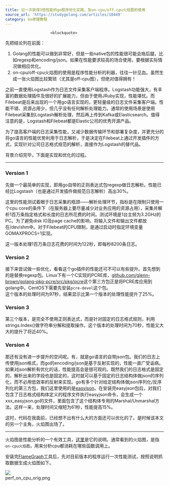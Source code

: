 ```yaml
---
title: 记一次获得3倍性能的go程序优化实践，及on-cpu/off-cpu火焰图的使用
source_url: 'https://studygolang.com/articles/10449'
category: Go原理教程
---
```



						<blockquote>
<p>先把结论列在前面：</p>
<ol>
<li>Golang的性能可以做到非常好，但是一些native包的性能很可能会拖后腿，比如regexp和encoding/json。如果在性能要求较高的场合使用，要根据实际情况做相应优化。</li>
<li>on-cpu/off-cpu火焰图的使用是程序性能分析的利器，往往一针见血。虽然生成一张火焰图比较繁琐（尤其是off-cpu图），但绝对值得拥有！</li>
</ol>
</blockquote>
<p>之前一直使用Logstash作为日志文件采集客户端程序。Logstash功能强大，有丰富的数据处理插件及很好的扩展能力，但由于使用JRuby实现，性能堪忧。而Filebeat是后来出现的一个用go语言实现的，更轻量级的日志文件采集客户端。性能不错、资源占用少，但几乎没有任何解析处理能力。通常的使用场景是使用Filebeat采集到Logstash解析处理，然后再上传到Kafka或Elasticsearch。值得注意的是，Logstash和Filebeat都是Elastic公司的优秀开源产品。</p>
<p>为了提高客户端的日志采集性能，又减少数据传输环节和部署复杂度，并更充分的将go语言的性能优势利用于日志解析，于是决定在Filebeat上通过开发插件的方式，实现针对公司日志格式规范的解析，直接作为Logstash的替代品。</p>
<p>背景介绍完毕，下面是实现和优化的过程。</p>
<hr/>
<h3>Version 1</h3>
<p>先做一个最简单的实现，即用go自带的正则表达式包regexp做日志解析。性能已经比Logstash（也是通过开发插件做规范日志解析）高出30%。</p>
<p>这里的性能测试着眼于日志采集的瓶颈——解析处理环节，指标是在限制只使用一个cpu core的条件下（在服务器上要尽量减少对业务应用的资源占用），采集并解析1百万条指定格式和长度的日志所花费的时间。测试环境是1台主频为3.2GHz的PC。为了避免disk IO及page cache的影响，将输入文件和输出文件都放在/dev/shm中。对于Filebeat的CPU限制，是通过启动时指定环境变量GOMAXPROCS=1实现。</p>
<p>这一版本处理1百万条日志花费的时间为122秒，即每秒8200条日志。</p>
<h3>Version 2</h3>
<p>接下来尝试做一些优化，看看这个go插件的性能还可不可以有些提升。首先想到的是替换regexp包。Linux下有一个C实现的PCRE库，<a href="https://github.com/glenn-brown/golang-pkg-pcre" target="_blank">github.com/glenn-brown/golang-pkg-pcre/src/pkg/pcre</a>这个第三方包正是将PCRE库应用到golang中。CentOS下需要先安装<code>pcre-devel</code>这个包。<br/>这个版本的处理时间为97秒，结果显示比第一个版本的处理性能提升了25%。</p>
<h3>Version 3</h3>
<p>第三个版本，是完全不使用正则表达式，而是针对固定的日志格式规则，利用strings.Index()做字符串分解和提取操作。这个版本的处理时间为70秒，性能又大大的提升了将近40%。</p>
<h3>Version 4</h3>
<p>那还有没有进一步提升的空间呢。有，就是go语言的自带json包。我们的日志上传使用json格式，而go的encoding/json是基于反射实现的，性能一直广受诟病。如果对json解析有优化的话，性能提高会是很可观的。既然我们的日志格式是固定的，解析出来的字段也是固定的，这时就可以基于固定的日志结构体做json的序列化，而不必用低效率的反射来实现。go有多个针对给定结构体做json序列化/反序列化的第三方包，我们这里使用的是<a href="https://github.com/mailru/easyjson" target="_blank">easyjson</a>。在安装完easyjson包后，对我们包含了日志格式结构体定义的程序文件执行easyjson命令，会生成一个xxx_easyjson.go的文件，里面包含了这个结构体专用的Marshal/Unmarshal方法。这样一来，处理时间又缩短为61秒，性能提高15%。</p>
<p>这时，代码在我面前，已经想不出有什么大的方面还可以优化的了。是时候该本文的另一个主角，火焰图出场了。</p>
<hr/>
<p>火焰图是性能分析的一个有效工具，<a href="http://www.brendangregg.com/flamegraphs.html" target="_blank">这里</a>是它的说明。通常看到的火焰图，是指<code>on-cpu火焰图</code>，用来分析cpu都消耗在哪些函数调用上。</p>
<p>安装完<a href="https://github.com/brendangregg/FlameGraph" target="_blank">FlameGraph</a>工具后，先对目前版本的程序运行一次性能测试，按照说明抓取数据生成火焰图如下。</p>
<div class="image-package">
<img src="http://upload-images.jianshu.io/upload_images/5494980-3dbf94baebed8543.png?imageMogr2/auto-orient/strip%7CimageView2/2" data-original-src="http://upload-images.jianshu.io/upload_images/5494980-3dbf94baebed8543.png?imageMogr2/auto-orient/strip%7CimageView2/2"/><br/><div class="image-caption">perf_on_cpu_orig.png
